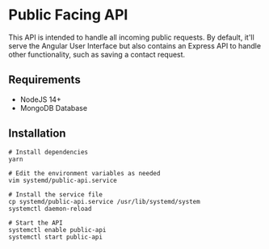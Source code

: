# Public Facing API

This API is intended to handle all incoming public requests. By default, it'll serve the Angular User Interface but also contains an Express API to handle other functionality, such as saving a contact request.

## Requirements
* NodeJS 14+
* MongoDB Database

## Installation
```shell
# Install dependencies
yarn

# Edit the environment variables as needed
vim systemd/public-api.service

# Install the service file
cp systemd/public-api.service /usr/lib/systemd/system
systemctl daemon-reload

# Start the API
systemctl enable public-api
systemctl start public-api
```